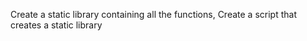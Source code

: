 Create a static library containing all the functions, Create a script that creates a static library
